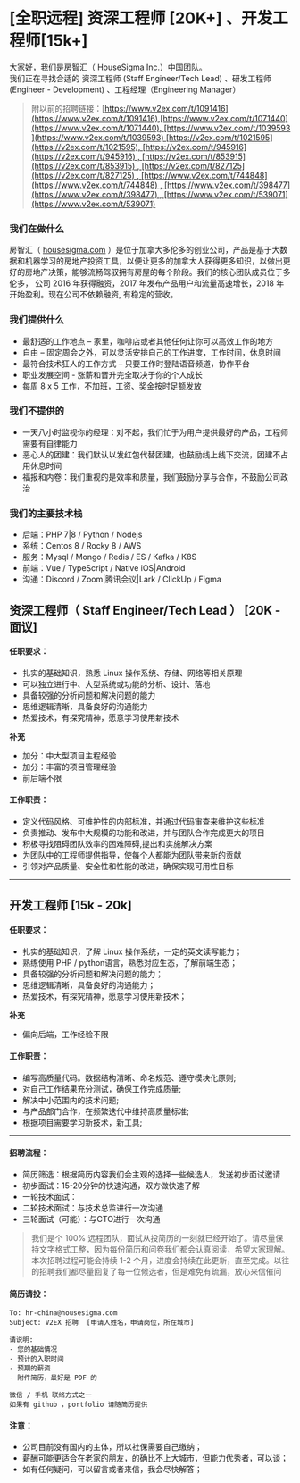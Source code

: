 
# [全职远程] 资深工程师 [20K+] 、开发工程师[15k+]

大家好，我们是房智汇（ HouseSigma Inc.）中国团队。  
我们正在寻找合适的 资深工程师 (Staff Engineer/Tech Lead) 、研发工程师 (Engineer - Development) 、工程经理（Engineering Manager）

> 附以前的招聘链接：[https://www.v2ex.com/t/1091416](https://www.v2ex.com/t/1091416),[https://www.v2ex.com/t/1071440](https://www.v2ex.com/t/1071440), [https://www.v2ex.com/t/1039593](https://www.v2ex.com/t/1039593) [https://v2ex.com/t/1021595](https://v2ex.com/t/1021595), [https://v2ex.com/t/945916](https://v2ex.com/t/945916) , [https://v2ex.com/t/853915](https://v2ex.com/t/853915) , [https://v2ex.com/t/827125](https://v2ex.com/t/827125) , [https://www.v2ex.com/t/744848](https://www.v2ex.com/t/744848) , [https://www.v2ex.com/t/398477](https://www.v2ex.com/t/398477) , [https://www.v2ex.com/t/539071](https://www.v2ex.com/t/539071)



### 我们在做什么

房智汇（ [housesigma.com](http://housesigma.com/) ）是位于加拿大多伦多的创业公司，产品是基于大数据和机器学习的房地产投资工具，以便让更多的加拿大人获得更多知识，以做出更好的房地产决策，能够流畅驾驭拥有房屋的每个阶段。我们的核心团队成员位于多伦多， 公司 2016 年获得融资，2017 年发布产品用户和流量高速增长，2018 年开始盈利。现在公司不依赖融资, 有稳定的营收。

### 我们提供什么

- 最舒适的工作地点 – 家里，咖啡店或者其他任何让你可以高效工作的地方
- 自由 – 固定周会之外，可以灵活安排自己的工作进度，工作时间，休息时间
- 最符合技术狂人的工作方式 – 只要工作时登陆语音频道，协作平台
- 职业发展空间 - 涨薪和晋升完全取决于你的个人成长
- 每周 8 x 5 工作，不加班，工资、奖金按时足额发放

### 我们不提供的

- 一天八小时监视你的经理：对不起，我们忙于为用户提供最好的产品，工程师需要有自律能力
- 恶心人的团建：我们默认以发红包代替团建，也鼓励线上线下交流，团建不占用休息时间
- 福报和内卷：我们重视的是效率和质量，我们鼓励分享与合作，不鼓励公司政治

### 我们的主要技术栈

- 后端：PHP 7|8 / Python / Nodejs
- 系统：Centos 8 / Rocky 8 / AWS
- 服务：Mysql / Mongo / Redis / ES / Kafka / K8S
- 前端：Vue / TypeScript / Native iOS|Android
- 沟通：Discord / Zoom|腾讯会议|Lark / ClickUp / Figma

## 资深工程师（ Staff Engineer/Tech Lead ） [20K - 面议]

#### 任职要求：

- 扎实的基础知识，熟悉 Linux 操作系统、存储、网络等相关原理
- 可以独立进行中、大型系统或功能的分析、设计、落地
- 具备较强的分析问题和解决问题的能力
- 思维逻辑清晰，具备良好的沟通能力
- 热爱技术，有探究精神，愿意学习使用新技术

**补充**

- 加分：中大型项目主程经验
- 加分：丰富的项目管理经验
- 前后端不限

#### 工作职责：

- 定义代码风格、可维护性的内部标准，并通过代码审查来维护这些标准
- 负责推动、发布中大规模的功能和改进，并与团队合作完成更大的项目
- 积极寻找阻碍团队效率的困难障碍,提出和实施解决方案
- 为团队中的工程师提供指导，使每个人都能为团队带来新的贡献
- 引领对产品质量、安全性和性能的改进，确保实现可用性目标

---

## 开发工程师 [15k - 20k]

#### 任职要求：

- 扎实的基础知识，了解 Linux 操作系统，一定的英文读写能力；
- 熟练使用 PHP / python语言，熟悉对应生态，了解前端生态；
- 具备较强的分析问题和解决问题的能力；
- 思维逻辑清晰，具备良好的沟通能力；
- 热爱技术，有探究精神，愿意学习使用新技术；

**补充**

- 偏向后端，工作经验不限

#### 工作职责：

- 编写高质量代码。数据结构清晰、命名规范、遵守模块化原则;
- 对自己工作结果充分测试，确保工作完成质量;
- 解决中小范围内的技术问题;
- 与产品部门合作，在频繁迭代中维持高质量标准;
- 根据项目需要学习新技术，新工具;

---

#### 招聘流程：

- 简历筛选：根据简历内容我们会主观的选择一些候选人，发送初步面试邀请
- 初步面试：15-20分钟的快速沟通，双方做快速了解
- 一轮技术面试：
- 二轮技术面试：与技术总监进行一次沟通
- 三轮面试（可能）：与CTO进行一次沟通

> 我们是个 100% 远程团队，面试从投简历的一刻就已经开始了。请尽量保持文字格式工整，因为每份简历和问卷我们都会认真阅读，希望大家理解。本次招聘过程可能会持续 1-2 个月，进度会持续在此更新，直至完成。以往的招聘我们都尽量回复了每一位候选者，但是难免有疏漏，放心来信催问

#### 简历请投：

```plain
To: hr-china@housesigma.com
Subject: V2EX 招聘  [申请人姓名，申请岗位，所在城市] 

请说明:
- 您的基础情况
- 预计的入职时间
- 预期的薪资
- 附件简历，最好是 PDF 的

微信 / 手机 联络方式之一
如果有 github ，portfolio 请随简历提供
```

#### 注意：

- 公司目前没有国内的主体，所以社保需要自己缴纳；
- 薪酬可能更适合在老家的朋友，的确比不上大城市，但能力优秀者，可以谈；
- 如有任何疑问，可以留言或者来信，我会尽快解答；
